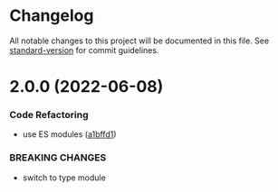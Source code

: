 # Changelog

All notable changes to this project will be documented in this file. See [standard-version](https://github.com/conventional-changelog/standard-version) for commit guidelines.

# 2.0.0 (2022-06-08)


### Code Refactoring

* use ES modules ([a1bffd1](https://github.com/dmnsgn/glsl-tone-map/commit/a1bffd1ad9933633a7908a5c21b880b453403ad3))


### BREAKING CHANGES

* switch to type module
